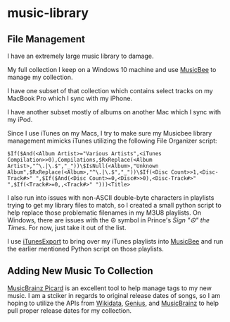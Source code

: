 # music-library

## File Management

I have an extremely large music library to damage.

My full collection I keep on a Windows 10 machine and use [MusicBee](https://getmusicbee.com/) to manage my collection.

I have one subset of that collection which contains select tracks on my MacBook Pro which I sync with my iPhone.

I have another subset mostly of albums on another Mac which I sync with my iPod.

Since I use iTunes on my Macs, I try to make sure my Musicbee library management mimicks iTunes utilizing the following File Organizer script:

```
$If($And(<Album Artist>="Various Artists",<iTunes Compilation>>0),Compilations,$RxReplace(<Album Artist>,"^\.|\.$","_"))\$IsNull(<Album>,"Unknown Album",$RxReplace(<Album>,"^\.|\.$","_"))\$If(<Disc Count>>1,<Disc-Track#>" ",$If($And(<Disc Count>=0,<Disc#>>0),<Disc-Track#>" ",$If(<Track#>=0,,<Track#>" ")))<Title>
```

I also run into issues with non-ASCII double-byte characters in playlists trying to get my library files to match, so I created a small python script to help replace those problematic filenames in my M3U8 playlists. On Windows, there are issues with the ☮ symbol in Prince's _Sign "☮" the Times_. For now, just take it out of the list.

I use [iTunesExport](https://www.ericdaugherty.com/dev/itunesexport/) to bring over my iTunes playlists into [MusicBee](https://getmusicbee.com/) and run the earlier mentioned Python script on those playlists.

## Adding New Music To Collection

[MusicBrainz Picard](https://picard.musicbrainz.org/) is an excellent tool to help manage tags to my new music. I am a stciker in regards to original release dates of songs, so I am hoping to utilize the APIs from [Wikidata](https://www.wikidata.org/w/api.php?action=help), [Genius](https://docs.genius.com/), and [MusicBrainz](https://musicbrainz.org/doc/Development/XML_Web_Service/Version_2) to help pull proper release dates for my collection.

